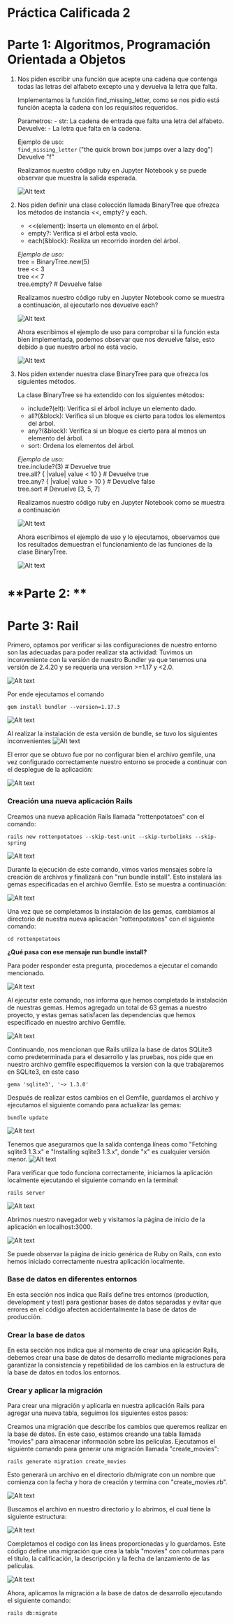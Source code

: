 # Práctica Calificada 2
# **Parte 1: Algoritmos, Programación Orientada a Objetos**

1. Nos piden escribir una función que acepte una cadena que contenga todas las letras del alfabeto excepto una y devuelva la letra que falta.

    Implementamos la función find_missing_letter, como se nos pidio está función acepta la cadena con los requisitos requeridos.

    Parametros:
        - str: La cadena de entrada que falta una letra del alfabeto.
    Devuelve:
        - La letra que falta en la cadena.

    Ejemplo de uso:  
        `find_missing_letter` ("the quick brown box jumps over a lazy dog")  
        Devuelve "f"
    
    Realizamos nuestro código ruby en Jupyter Notebook y se puede observar que muestra la salida esperada.

    ![Alt text](Imagenes/image.png)

2. Nos piden definir una clase colección llamada BinaryTree que ofrezca los métodos de
instancia <<, empty? y each.

    - <<(element): Inserta un elemento en el árbol.
    - empty?: Verifica si el árbol está vacío.
    - each(&block): Realiza un recorrido inorden del árbol.

    *Ejemplo de uso:*   
    tree = BinaryTree.new(5)  
    tree << 3  
    tree << 7  
    tree.empty? # Devuelve false  

    Realizamos nuestro código ruby en Jupyter Notebook como se muestra a continuación, al ejecutarlo nos devuelve each?

    ![Alt text](Imagenes/image-1.png)

    Ahora escribimos el ejemplo de uso para comprobar si la función esta bien implementada, podemos observar que nos devuelve false, esto debido a que nuestro arbol no está vacio. 

    ![Alt text](Imagenes/image-2.png)

3. Nos piden extender nuestra clase BinaryTree para que ofrezca los siguientes métodos. 

    La clase BinaryTree se ha extendido con los siguientes métodos:
    - include?(elt): Verifica si el árbol incluye un elemento dado.
    - all?(&block): Verifica si un bloque es cierto para todos los elementos del árbol.
    - any?(&block): Verifica si un bloque es cierto para al menos un elemento del árbol.
    - sort: Ordena los elementos del árbol.

    *Ejemplo de uso:*  
    tree.include?(3) # Devuelve true  
    tree.all? { |value| value < 10 } # Devuelve true  
    tree.any? { |value| value > 10 } # Devuelve false  
    tree.sort # Devuelve [3, 5, 7]
    
    Realizamos nuestro código ruby en Jupyter Notebook como se muestra a continuación

    ![Alt text](Imagenes/image-3.png)

    Ahora escribimos el ejemplo de uso y lo ejecutamos, observamos que los resultados demuestran el funcionamiento de las funciones de la clase BinaryTree.

    ![Alt text](Imagenes/image-4.png)

# **Parte 2: **

# **Parte 3: Rail**
Primero, optamos por verificar si las configuraciones de nuestro entorno son las adecuadas para poder realizar sta actividad:
Tuvimos un inconveniente con la versión de nuestro Bundler ya que tenemos una versión de 2.4.20 y se requeria una version >=1.17 y <2.0. 

![Alt text](Imagenes/image5.png)

Por ende ejecutamos el comando 

```
gem install bundler --version=1.17.3
```

![Alt text](Imagenes/image6.png)

Al realizar la instalación de esta versión de bundle, se tuvo los siguientes inconvenientes 
![Alt text](image.png)

El error que se obtuvo fue por no configurar bien el archivo gemfile, una vez configurado correctamente nuestro entorno se procede a continuar con el desplegue de la aplicación: 

![Alt text](image-1.png)

### Creación una nueva aplicación Rails

Creamos una nueva aplicación Rails llamada "rottenpotatoes" con el comando: 

```
rails new rottenpotatoes --skip-test-unit --skip-turbolinks --skip-spring
```

![Alt text](image-2.png)

Durante la ejecución de este comando, vimos varios mensajes sobre la creación de archivos y finalizará con "run bundle install". Esto instalará las gemas especificadas en el archivo Gemfile. Esto se muestra a continuación:

![Alt text](image-3.png)

Una vez que se completamos la instalación de las gemas, cambiamos al directorio de nuestra nueva aplicación "rottenpotatoes" con el siguiente comando:

```
cd rottenpotatoes
```

**¿Qué pasa con ese mensaje run bundle install?**

Para poder responder esta pregunta, procedemos a ejecutar el comando mencionado.

![Alt text](image-4.png)

Al ejecutsr este comando, nos informa que hemos completado la instalación de nuestras gemas. Hemos agregado un total de 63 gemas a nuestro proyecto, y estas gemas satisfacen las dependencias que hemos especificado en nuestro archivo Gemfile.

![Alt text](image-5.png)

Continuando, nos mencionan que Rails utiliza la base de datos SQLite3 como predeterminada para el desarrollo y las pruebas, nos pide que en nuestro archivo gemfile especifiquemos la version con la que trabajaremos en SQLite3, en este caso 

```
gema 'sqlite3', '~> 1.3.0'
```

Después de realizar estos cambios en el Gemfile, guardamos el archivo y ejecutamos el siguiente comando para actualizar las gemas:

```
bundle update
```
![Alt text](image-7.png)


Tenemos que asegurarnos que la salida contenga líneas como "Fetching sqlite3 1.3.x" e "Installing sqlite3 1.3.x", donde "x" es cualquier versión menor.
![Alt text](image-8.png)

Para verificar que todo funciona correctamente, iniciamos la aplicación localmente ejecutando el siguiente comando en la terminal:

```
rails server
```
![Alt text](image-9.png)

Abrimos nuestro navegador web y visitamos  la página de inicio de la aplicación en localhost:3000. 

![Alt text](image-10.png)

Se puede observar la página de inicio genérica de Ruby on Rails, con esto hemos iniciado correctamente nuestra aplicación localmente.

### Base de datos en diferentes entornos
En esta sección nos indica que Rails define tres entornos (production, development y test) para gestionar bases de datos separadas y evitar que errores en el código afecten accidentalmente la base de datos de producción.
### Crear la base de datos
En esta sección nos indica que al momento de crear una aplicación Rails, debemos crear una base de datos de desarrollo mediante migraciones para garantizar la consistencia y repetibilidad de los cambios en la estructura de la base de datos en todos los entornos.

### Crear y aplicar la migración
Para crear una migración y aplicarla en nuestra  aplicación Rails para agregar una nueva tabla, seguimos los siguientes  estos pasos:

Creamos una migración que describe los cambios que queremos realizar en la base de datos. En este caso, estamos creando una tabla llamada "movies" para almacenar información sobre las películas. Ejecutamos el siguiente comando para generar una migración llamada "create_movies":

```
rails generate migration create_movies
```
Esto generará un archivo en el directorio db/migrate con un nombre que comienza con la fecha y hora de creación y termina con "create_movies.rb". 

![Alt text](image-11.png)

Buscamos el archivo en nuestro directorio y lo abrimos, el cual tiene la siguiente estructura: 

![Alt text](image-14.png)

Completamos el codigo con las lineas proporcionadas y lo guardamos. Este código define una migración que crea la tabla "movies" con columnas para el título, la calificación, la descripción y la fecha de lanzamiento de las películas.

![Alt text](image-15.png)

Ahora, aplicamos la migración a la base de datos de desarrollo ejecutando el siguiente comando:
```
rails db:migrate
```